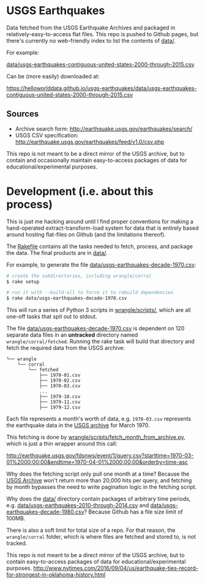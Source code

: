 # USGS Earthquakes

Data fetched from the USGS Earthquake Archives and packaged in relatively-easy-to-access flat files. This repo is pushed to Github pages, but there's currently no web-friendly index to list the contents of [data/](data/).

For example:

[data/usgs-earthquakes-contiguous-united-states-2000-through-2015.csv](data/usgs-earthquakes-contiguous-united-states-2000-through-2015.csv)

Can be (more easily) downloaded at:


https://helloworlddata.github.io/usgs-earthquakes/data/usgs-earthquakes-contiguous-united-states-2000-through-2015.csv



## Sources

- Archive search form: http://earthquake.usgs.gov/earthquakes/search/
- USGS CSV specification: http://earthquake.usgs.gov/earthquakes/feed/v1.0/csv.php

This repo is not meant to be a direct mirror of the USGS archive, but to contain and occasionally maintain easy-to-access packages of data for educational/experimental purposes.

# Development (i.e. about this process)

This is just me hacking around until I find proper conventions for making a hand-operated extract-transform-load system for data that is entirely based around hosting flat-files on Github (and the limitations thereof).



The [Rakefile](Rakefile) contains all the tasks needed to fetch, process, and package the data. The final products are in [data/](data/).

For example, to generate the file [data/usgs-earthquakes-decade-1970.csv](data/usgs-earthquakes-2016.csv):

```sh
# create the subdirectories, including wrangle/corral
$ rake setup

# run it with --build-all to force it to rebuild dependencies
$ rake data/usgs-earthquakes-decade-1970.csv
```

This will run a series of Python 3 scripts in [wrangle/scripts/](wrangle/scripts/), which are all one-off tasks that spit out to stdout. 

The file [data/usgs-earthquakes-decade-1970.csv](data/usgs-earthquakes-decade-1970.csv) is dependent on 120 separate data files in an __untracked__ directory named `wrangle/corral/fetched`. Running the rake task will build that directory and fetch the required data from the USGS archive:

```
└── wrangle
    └── corral
        └── fetched
            ├── 1970-01.csv
            ├── 1970-02.csv
            ├── 1970-03.csv
            ...
            ├── 1979-10.csv
            ├── 1979-11.csv
            ├── 1979-12.csv
```

Each file represents a month's worth of data, e.g. `1970-03.csv` represents the earthquake data in the [USGS archive](http://earthquake.usgs.gov/earthquakes/search/) for March 1970.

This fetching is done by [wrangle/scripts/fetch_month_from_archive.py](wrangle/scripts/fetch_month_from_archive.py), which is just a thin wrapper around this call:

http://earthquake.usgs.gov/fdsnws/event/1/query.csv?starttime=1970-03-01%2000:00:00&endtime=1970-04-01%2000:00:00&orderby=time-asc


Why does the fetching script only pull one month at a time? Because the [USGS Archive](http://earthquake.usgs.gov/earthquakes/search/) won't return more than 20,000 hits per query, and fetching by month bypasses the need to write pagination logic in the fetching script.

Why does the [data/](data/) directory contain packages of arbitrary time periods, e.g.  [data/usgs-earthquakes-2010-through-2014.csv](data/usgs-earthquakes-2010-through-2014.csv) and [data/usgs-earthquakes-decade-1980.csv](data/usgs-earthquakes-decade-1980.csv)? Because Github has a file size limit of 100MB.

There is also a soft limit for total size of a repo. For that reason, the `wrangle/corral` folder, which is where files are fetched and stored to, is not tracked.



This repo is not meant to be a direct mirror of the USGS archive, but to contain easy-to-access packages of data for educational/experimental purposes.
http://www.nytimes.com/2016/09/04/us/earthquake-ties-record-for-strongest-in-oklahoma-history.html